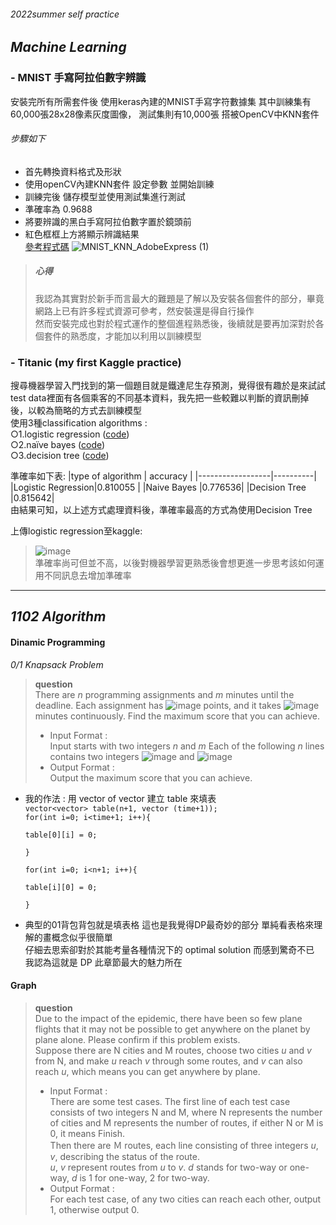 ###### 2022summer self practice
## *Machine Learning*
### - MNIST 手寫阿拉伯數字辨識

安裝完所有所需套件後
使用keras內建的MNIST手寫字符數據集
其中訓練集有60,000張28x28像素灰度圖像， 測試集則有10,000張
搭被OpenCV中KNN套件

###### 步驟如下
- 首先轉換資料格式及形狀
- 使用openCV內建KNN套件 設定參數 並開始訓練
- 訓練完後 儲存模型並使用測試集進行測試
- 準確率為 0.9688
- 將要辨識的黑白手寫阿拉伯數字置於鏡頭前
- 紅色框框上方將顯示辨識結果  
 [參考程式碼](https://github.com/cuitepoundcake/2022summer/blob/main/new_ju.ipynb)
![MNIST_KNN_AdobeExpress (1)](https://user-images.githubusercontent.com/109210243/179028969-ecadc25d-0188-452c-af8e-c4e64e95894b.gif)  

> ##### *心得*  
> 我認為其實對於新手而言最大的難題是了解以及安裝各個套件的部分，畢竟網路上已有許多程式資源可參考，然安裝還是得自行操作  
> 然而安裝完成也對於程式運作的整個進程熟悉後，後續就是要再加深對於各個套件的熟悉度，才能加以利用以訓練模型  

### - Titanic (my first Kaggle practice)
搜尋機器學習入門找到的第一個題目就是鐵達尼生存預測，覺得很有趣於是來試試  
test data裡面有各個乘客的不同基本資料，我先把一些較難以判斷的資訊刪掉後，以較為簡略的方式去訓練模型  
使用3種classification algorithms :  
○1.logistic regression ([code](https://github.com/cuitepoundcake/2022summer/blob/main/Titanic.ipynb))  
○2.naïve bayes ([code](https://github.com/cuitepoundcake/2022summer/blob/main/Titanic_NB.ipynb))  
○3.decision tree ([code](https://github.com/cuitepoundcake/2022summer/blob/main/Titanic_DecisionTree.ipynb))    

準確率如下表:
|type of algorithm | accuracy |
|------------------|----------|
|Logistic Regression|0.810055  |
|Naive Bayes |0.776536|
|Decision Tree |0.815642|  
由結果可知，以上述方式處理資料後，準確率最高的方式為使用Decision Tree  

上傳logistic regression至kaggle:  
> ![image](https://user-images.githubusercontent.com/109210243/179790582-f917495c-5483-4479-967c-85128c8e4280.png)  
準確率尚可但並不高，以後對機器學習更熟悉後會想更進一步思考該如何運用不同訊息去增加準確率  


---

## *1102 Algorithm*
#### Dinamic Programming
*0/1 Knapsack Problem*
> **question**  
> There are *n* programming assignments and *m* minutes until the deadline.
Each assignment has ![image](https://user-images.githubusercontent.com/109210243/179786110-7d8b1b61-9d2b-4004-bea5-fd6e172847e9.png)
 points, and it takes ![image](https://user-images.githubusercontent.com/109210243/179786241-22f1499f-6bc5-4e0e-b201-cfa981557b94.png)
 minutes continuously.
Find the maximum score that you can achieve.  
> - Input Format :   
> Input starts with two integers *n* and *m* Each of the following *n* lines contains two integers ![image](https://user-images.githubusercontent.com/109210243/179786148-e5e2fc91-dcef-469b-9b3b-e8eb4bedbbc6.png)
 and ![image](https://user-images.githubusercontent.com/109210243/179786255-d186df12-ddd4-4f87-93e9-6776e7da471c.png)  
> - Output Format :  
> Output the maximum score that you can achieve.  
- 我的作法 : 用 vector of vector 建立 table 來填表    
 <code>vector<vector<int>> table(n+1, vector<int> (time+1));
    for(int i=0; i<time+1; i++){  
        table[0][i] = 0;  
    }  
    for(int i=0; i<n+1; i++){  
        table[i][0] = 0;  
    }</code>  
  
- 典型的01背包背包就是填表格
 這也是我覺得DP最奇妙的部分
 單純看表格來理解的畫概念似乎很簡單  
 仔細去思索卻對於其能考量各種情況下的 optimal solution 而感到驚奇不已  
 我認為這就是 DP 此章節最大的魅力所在  
#### Graph
> **question**  
> Due to the impact of the epidemic, there have been so few plane flights that it may not be possible to get anywhere on the planet by plane alone. Please confirm if this problem exists.  
Suppose there are N cities and M routes, choose two cities *u* and *v* from N, and make *u* reach *v* through some routes, and *v* can also reach *u*, which means you can get anywhere by plane.  
> - Input Format :  
  There are some test cases.
The first line of each test case consists of two integers N and M, where N represents the number of cities and M represents the number of routes, if either N or M is 0, it means Finish.  
Then there are Ｍ routes, each line consisting of three integers *u*, *v*,  describing the status of the route.  
 *u*, *v* represent routes from *u* to *v*.  *d* stands for two-way or one-way, *d* is 1 for one-way, 2 for two-way.  
> - Output Format :  
  For each test case, of any two cities can reach each other, output 1, otherwise output 0.  
  
  
  
